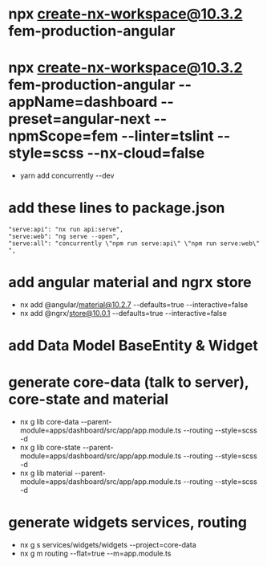 # npx create-nx-workspace@10.3.2 fem-production-angular

# npx create-nx-workspace@10.3.2 fem-production-angular --appName=dashboard --preset=angular-next --npmScope=fem --linter=tslint --style=scss --nx-cloud=false

- yarn add concurrently --dev

# add these lines to package.json

    "serve:api": "nx run api:serve",
    "serve:web": "ng serve --open",
    "serve:all": "concurrently \"npm run serve:api\" \"npm run serve:web\" ",

# add angular material and ngrx store

- nx add @angular/material@10.2.7 --defaults=true --interactive=false
- nx add @ngrx/store@10.0.1 --defaults=true --interactive=false

# add Data Model BaseEntity & Widget

# generate core-data (talk to server), core-state and material

- nx g lib core-data --parent-module=apps/dashboard/src/app/app.module.ts --routing --style=scss -d
- nx g lib core-state --parent-module=apps/dashboard/src/app/app.module.ts --routing --style=scss -d
- nx g lib material --parent-module=apps/dashboard/src/app/app.module.ts --routing --style=scss -d

# generate widgets services, routing

- nx g s services/widgets/widgets --project=core-data
- nx g m routing --flat=true --m=app.module.ts
